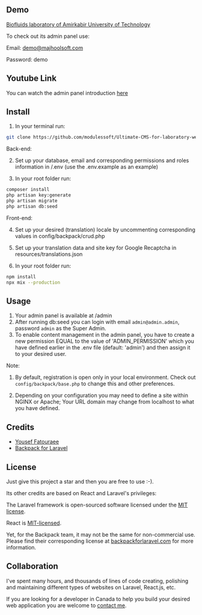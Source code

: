 ## Demo

[Biofluids laboratory of Amirkabir University of Technology](https://biofluids.aut.ac.ir)

To check out its admin panel use:

Email: demo@majhoolsoft.com

Password: demo

## Youtube Link

You can watch the admin panel introduction [here](https://www.youtube.com/watch?v=FCyPJ5CzSjE)

## Install

1. In your terminal run:

```bash
git clone https://github.com/modulessoft/Ultimate-CMS-for-laboratory-webpage.git
```

Back-end:

2. Set up your database, email and corresponding permissions and roles information in /.env (use the .env.example as an example)

3. In your root folder run:

```bash
composer install
php artisan key:generate
php artisan migrate
php artisan db:seed
```

Front-end:

4. Set up your desired (translation) locale by uncommenting corresponding values in config/backpack/crud.php

5. Set up your translation data and site key for Google Recaptcha in resources/translations.json

6. In your root folder run:

```bash
npm install
npx mix --production
```

## Usage

1. Your admin panel is available at /admin
2. After running db:seed you can login with email `admin@admin.admin`, password `admin` as the Super Admin.
3. To enable content management in the admin panel, you have to create a new permission EQUAL to the value of 'ADMIN_PERMISSION' which you have defined earlier in the .env file (default: 'admin') and then assign it to your desired user.

Note:

1. By default, registration is open only in your local environment. Check out `config/backpack/base.php` to change this and other preferences.

2. Depending on your configuration you may need to define a site within NGINX or Apache; Your URL domain may change from localhost to what you have defined.

## Credits

-   [Yousef Fatouraee][link-author]
-   [Backpack for Laravel][link-backpack]

## License

Just give this project a star and then you are free to use :-).

Its other credits are based on React and Laravel's privileges:

The Laravel framework is open-sourced software licensed under the [MIT license](https://opensource.org/licenses/MIT).

React is [MIT-licensed](https://github.com/facebook/react/blob/main/LICENSE).

Yet, for the Backpack team, it may not be the same for non-commercial use. Please find their corresponding license at [backpackforlaravel.com](https://backpackforlaravel.com/#pricing) for more information.

## Collaboration

I've spent many hours, and thousands of lines of code creating, polishing and maintaining different types of websites on Laravel, React.js, etc.

If you are looking for a developer in Canada to help you build your desired web application you are welcome to [contact me](mailto:fatouraee96@gmail.com).

[link-author]: https://youseffatouraee.com
[link-backpack]: https://backpackforlaravel.com/
